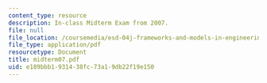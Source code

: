 ```yaml
---
content_type: resource
description: In-class Midterm Exam from 2007.
file: null
file_location: /coursemedia/esd-04j-frameworks-and-models-in-engineering-systems-engineering-system-design-spring-2007/e189bbb1931438fc73a19db22f19e150_midterm07.pdf
file_type: application/pdf
resourcetype: Document
title: midterm07.pdf
uid: e189bbb1-9314-38fc-73a1-9db22f19e150
---
```

